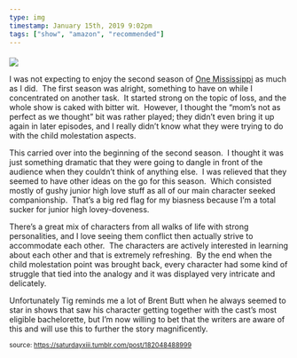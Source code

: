```yaml
---
type: img
timestamp: January 15th, 2019 9:02pm
tags: ["show", "amazon", "recommended"]
---
```

####
<img src="https://saturdayxiii.github.io/media/182048488999.gif"/>
                                                                                          
I was not expecting to enjoy the second season of <a href="https://en.wikipedia.org/wiki/One_Mississippi_(TV_series)" target="_blank">One Mississippi</a> as much as I did.  The first season was alright, something to have on while I concentrated on another task.  It started strong on the topic of loss, and the whole show is caked with bitter wit.  However, I thought the “mom’s not as perfect as we thought” bit was rather played; they didn’t even bring it up again in later episodes, and I really didn’t know what they were trying to do with the child molestation aspects.

This carried over into the beginning of the second season.  I thought it was just something dramatic that they were going to dangle in front of the audience when they couldn’t think of anything else.  I was relieved that they seemed to have other ideas on the go for this season.  Which consisted mostly of gushy junior high love stuff as all of our main character seeked companionship.  That’s a big red flag for my biasness because I’m a total sucker for junior high lovey-doveness.  

There’s a great mix of characters from all walks of life with strong personalities, and I love seeing them conflict then actually strive to accommodate each other.  The characters are actively interested in learning about each other and that is extremely refreshing.  By the end when the child molestation point was brought back, every character had some kind of struggle that tied into the analogy and it was displayed very intricate and delicately.

Unfortunately Tig reminds me a lot of Brent Butt when he always seemed to star in shows that saw his character getting together with the cast’s most eligible bachelorette, but I’m now willing to bet that the writers are aware of this and will use this to further the story magnificently.
 
                                    
                
                
                
                
                                
<small>source: https://saturdayxiii.tumblr.com/post/182048488999</small>